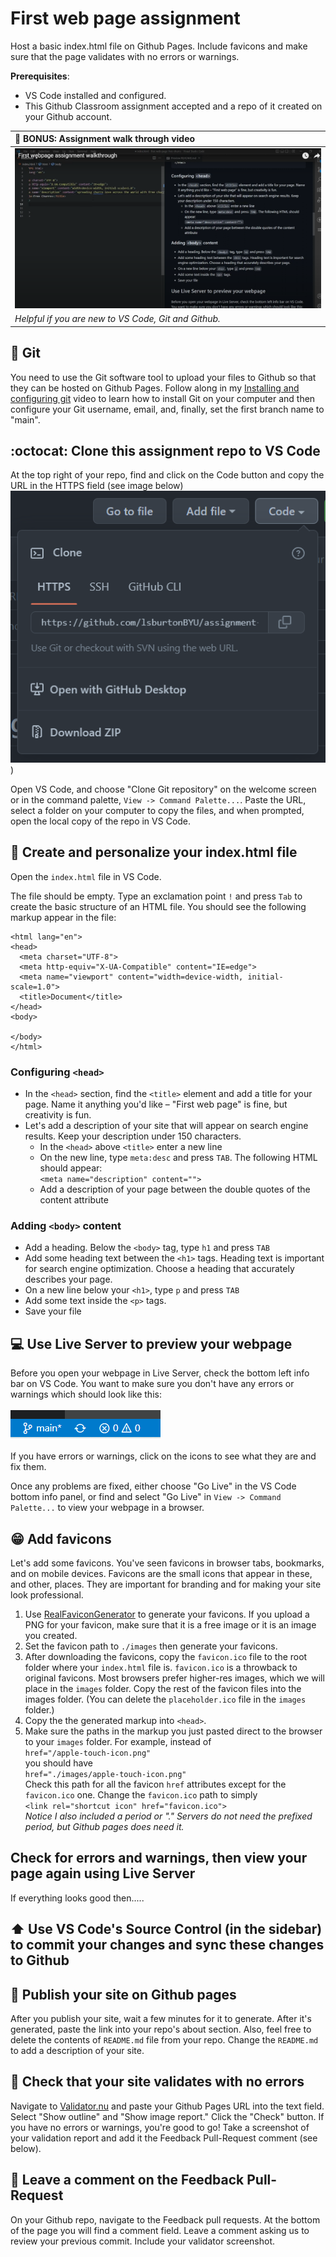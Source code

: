 # First web page assignment

Host a basic index.html file on Github Pages. Include favicons and make sure that the page validates with no errors or warnings.

**Prerequisites**:

- VS Code installed and configured.
- This Github Classroom assignment accepted and a repo of it created on your Github account.

| :movie_camera: BONUS: Assignment walk through video                     |
| :---------------------------------------------------------------------- |
| [![walk through video](images/video.png)](https://youtu.be/yBktZhp09kg) |
| <em>Helpful if you are new to VS Code, Git and Github.</em>             |

## :large_orange_diamond: Git

You need to use the Git software tool to upload your files to Github so that they can be hosted on Github Pages. Follow along in my [Installing and configuring git](https://youtu.be/NFlwNFBTw4c) video to learn how to install Git on your computer and then configure your Git username, email, and, finally, set the first branch name to "main".

## :octocat: Clone this assignment repo to VS Code

At the top right of your repo, find and click on the Code button and copy the URL in the HTTPS field (see image below)
![location of clone url](https://raw.githubusercontent.com/lsburtonBYU/codepen-images/main/code-clone.png))

Open VS Code, and choose "Clone Git repository" on the welcome screen or in the command palette, `View -> Command Palette...`. Paste the URL, select a folder on your computer to copy the files, and when prompted, open the local copy of the repo in VS Code.

## :page_facing_up: Create and personalize your index.html file

Open the `index.html` file in VS Code.

The file should be empty. Type an exclamation point `!` and press `Tab` to create the basic structure of an HTML file. You should see the following markup appear in the file:

```<!DOCTYPE html>
<html lang="en">
<head>
  <meta charset="UTF-8">
  <meta http-equiv="X-UA-Compatible" content="IE=edge">
  <meta name="viewport" content="width=device-width, initial-scale=1.0">
  <title>Document</title>
</head>
<body>

</body>
</html>
```

### Configuring `<head>`

- In the `<head>` section, find the `<title>` element and add a title for your page. Name it anything you'd like &ndash; "First web page" is fine, but creativity is fun.
- Let's add a description of your site that will appear on search engine results. Keep your description under 150 characters.
  - In the `<head>` above `<title>` enter a new line
  - On the new line, type `meta:desc` and press `TAB`. The following HTML should appear:<br> `<meta name="description" content="">`
  - Add a description of your page between the double quotes of the content attribute

### Adding `<body>` content

- Add a heading. Below the `<body>` tag, type `h1` and press `TAB`
- Add some heading text between the `<h1>` tags. Heading text is important for search engine optimization. Choose a heading that accurately describes your page.
- On a new line below your `<h1>`, type `p` and press `TAB`
- Add some text inside the `<p>` tags.
- Save your file

## :computer: Use Live Server to preview your webpage

Before you open your webpage in Live Server, check the bottom left info bar on VS Code. You want to make sure you don't have any errors or warnings which should look like this:<br><br>
![no errors or warnings](https://raw.githubusercontent.com/lsburtonBYU/codepen-images/main/errors.png)<br><br>
If you have errors or warnings, click on the icons to see what they are and fix them.

Once any problems are fixed, either choose "Go Live" in the VS Code bottom info panel, or find and select "Go Live" in `View -> Command Palette...` to view your webpage in a browser.

## :grin: Add favicons

Let's add some favicons. You've seen favicons in browser tabs, bookmarks, and on mobile devices. Favicons are the small icons that appear in these, and other, places. They are important for branding and for making your site look professional.

1. Use [RealFaviconGenerator](https://realfavicongenerator.net/) to generate your favicons. If you upload a PNG for your favicon, make sure that it is a free image or it is an image you created.
2. Set the favicon path to `./images` then generate your favicons.
3. After downloading the favicons, copy the `favicon.ico` file to the root folder where your `index.html` file is. `favicon.ico` is a throwback to original favicons. Most browsers prefer higher-res images, which we will place in the `images` folder. Copy the rest of the favicon files into the images folder. (You can delete the `placeholder.ico` file in the `images` folder.)
4. Copy the the generated markup into `<head>`.
5. Make sure the paths in the markup you just pasted direct to the browser to your `images` folder. For example, instead of<br>
   `href="/apple-touch-icon.png"`<br>
   you should have<br>
   `href="./images/apple-touch-icon.png"`<br>
   Check this path for all the favicon `href` attributes except for the `favicon.ico` one. Change the `favicon.ico` path to simply<br>
   `<link rel="shortcut icon" href="favicon.ico">`
   <br>
   _Notice I also included a period or "." Servers do not need the prefixed period, but Github pages does need it._

## Check for errors and warnings, then view your page again using Live Server

If everything looks good then.....

## :arrow_up: Use VS Code's Source Control (in the sidebar) to commit your changes and sync these changes to Github

## :rocket: Publish your site on Github pages

After you publish your site, wait a few minutes for it to generate. After it's generated, paste the link into your repo's about section. Also, feel free to delete the contents of `README.md` file from your repo. Change the `README.md` to add a description of your site.

## :no_entry_sign: Check that your site validates with no errors

Navigate to [Validator.nu](https://validator.nu/) and paste your Github Pages URL into the text field. Select "Show outline" and "Show image report." Click the "Check" button. If you have no errors or warnings, you're good to go! Take a screenshot of your validation report and add it the Feedback Pull-Request comment (see below).

## :speech_balloon: Leave a comment on the Feedback Pull-Request

On your Github repo, navigate to the Feedback pull requests. At the bottom of the page you will find a comment field. Leave a comment asking us to review your previous commit. Include your validator screenshot.
